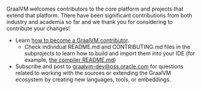 GraalVM welcomes contributors to the core platform and projects that extend that
platform. There have been significant contributions from both industry
and academia so far and we thank you for considering to contribute your changes!

- Learn [how to become a GraalVM contributor](https://www.graalvm.org/community/contributors/).
  - Check individual README.md and CONTRIBUTING.md files in the subprojects to learn how to build and import them into your IDE (for example, [the compiler README.md](compiler/README.md))
- Subscribe and post to [graalvm-dev@oss.oracle.com](https://oss.oracle.com/mailman/listinfo/graalvm-dev) for questions related to working with the sources or extending the GraalVM ecosystem by creating new languages, tools, or embeddings.
